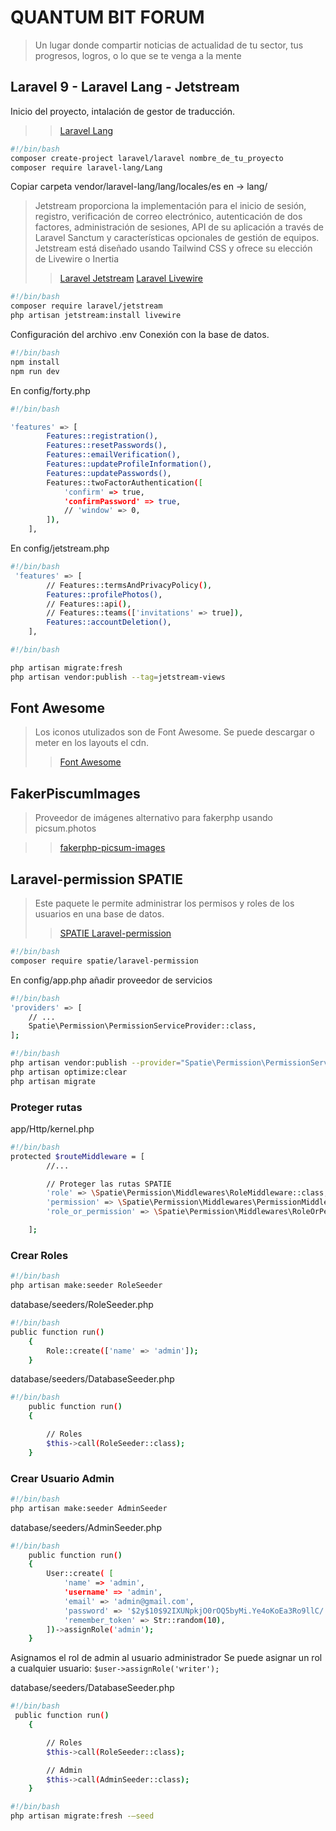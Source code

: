 # QUANTUM BIT FORUM

> Un lugar donde compartir noticias de actualidad de tu sector, tus progresos, logros, o lo que se te venga a la mente

## Laravel 9 - Laravel Lang - Jetstream

Inicio del proyecto, intalación de gestor de traducción.
>>[Laravel Lang](https://publisher.laravel-lang.com/using/)

```bash
#!/bin/bash
composer create-project laravel/laravel nombre_de_tu_proyecto
composer require laravel-lang/Lang
```

Copiar carpeta vendor/laravel-lang/lang/locales/es en -> lang/

 >Jetstream proporciona la implementación para el inicio de sesión, registro, verificación de correo electrónico, autenticación de dos factores, administración de sesiones, API de su aplicación a través de Laravel Sanctum y características opcionales de gestión de equipos.
 >Jetstream está diseñado usando Tailwind CSS y ofrece su elección de Livewire o Inertia
 >>[Laravel Jetstream](https://jetstream.laravel.com/2.x/installation.html)
 >>[Laravel Livewire](https://laravel-livewire.com/docs/2.x/quickstart)


```bash
#!/bin/bash
composer require laravel/jetstream
php artisan jetstream:install livewire
```

Configuración del archivo .env
Conexión con la base de datos.

```bash
#!/bin/bash
npm install
npm run dev
```

En config/forty.php

```bash
#!/bin/bash

'features' => [
        Features::registration(),
        Features::resetPasswords(),
        Features::emailVerification(),
        Features::updateProfileInformation(),
        Features::updatePasswords(),
        Features::twoFactorAuthentication([
            'confirm' => true,
            'confirmPassword' => true,
            // 'window' => 0,
        ]),
    ],
```

En config/jetstream.php

```bash
#!/bin/bash
 'features' => [
        // Features::termsAndPrivacyPolicy(),
        Features::profilePhotos(),
        // Features::api(),
        // Features::teams(['invitations' => true]),
        Features::accountDeletion(),
    ],
```

```bash
#!/bin/bash

php artisan migrate:fresh
php artisan vendor:publish --tag=jetstream-views
```

## Font Awesome

> Los iconos utulizados son de Font Awesome. Se puede descargar o meter en los layouts el cdn.
>>[Font Awesome](https://fontawesome.com/docs/web/setup/packages)

## FakerPiscumImages

> Proveedor de imágenes alternativo para fakerphp usando picsum.photos

>>[fakerphp-picsum-images](https://github.com/smknstd/fakerphp-picsum-images)

## Laravel-permission SPATIE

> Este paquete le permite administrar los permisos y roles de los usuarios en una base de datos.
>>[SPATIE Laravel-permission](https://spatie.be/docs/laravel-permission/v5/introduction)

```bash
#!/bin/bash
composer require spatie/laravel-permission
```

En config/app.php añadir proveedor de servicios

```bash
#!/bin/bash
'providers' => [
    // ...
    Spatie\Permission\PermissionServiceProvider::class,
];
```

```bash
#!/bin/bash
php artisan vendor:publish --provider="Spatie\Permission\PermissionServiceProvider"
php artisan optimize:clear
php artisan migrate

```

### Proteger rutas

app/Http/kernel.php

```bash
#!/bin/bash
protected $routeMiddleware = [
        //...

        // Proteger las rutas SPATIE
        'role' => \Spatie\Permission\Middlewares\RoleMiddleware::class,
        'permission' => \Spatie\Permission\Middlewares\PermissionMiddleware::class,
        'role_or_permission' => \Spatie\Permission\Middlewares\RoleOrPermissionMiddleware::class,

    ];
```

### Crear Roles

```bash
#!/bin/bash
php artisan make:seeder RoleSeeder
```

database/seeders/RoleSeeder.php

```bash
#!/bin/bash
public function run()
    {
        Role::create(['name' => 'admin']);
    }
```

database/seeders/DatabaseSeeder.php

```bash
#!/bin/bash
    public function run()
    {

        // Roles
        $this->call(RoleSeeder::class);
    }
```

### Crear Usuario Admin

```bash
#!/bin/bash
php artisan make:seeder AdminSeeder
```

database/seeders/AdminSeeder.php

```bash
#!/bin/bash
    public function run()
    {
        User::create( [
            'name' => 'admin',
            'username' => 'admin',
            'email' => 'admin@gmail.com',
            'password' => '$2y$10$92IXUNpkjO0rOQ5byMi.Ye4oKoEa3Ro9llC/.og/at2.uheWG/igi', // password
            'remember_token' => Str::random(10),
        ])->assignRole('admin');
    }
```

Asignamos el rol de admin al usuario administrador
Se puede asignar un rol a cualquier usuario: `$user->assignRole('writer');`

database/seeders/DatabaseSeeder.php

```bash
#!/bin/bash
 public function run()
    {

        // Roles
        $this->call(RoleSeeder::class);

        // Admin
        $this->call(AdminSeeder::class);
    }
```

```bash
#!/bin/bash
php artisan migrate:fresh -–seed
```
